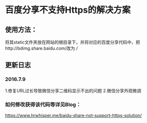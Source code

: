 # 百度分享不支持Https的解决方案  #
## 使用方法： ##
将其static文件夹放在网站的根目录下，并将对应的百度分享代码中，把http://bdimg.share.baidu.com/改为 /


## 更新日志 ##
### 2016.7.9 ###
1.修复URL过长导致微信分享二维码显示不出的问题
2.微信分享外观微调



### 如何修改获得该代码等详见Blog： ###
https://www.hrwhisper.me/baidu-share-not-support-https-solution/